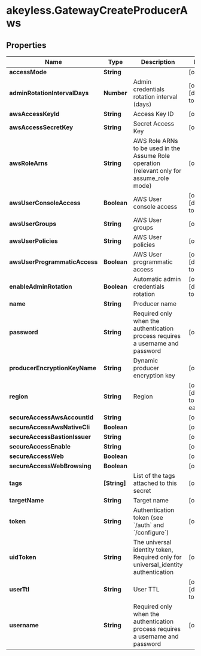 # akeyless.GatewayCreateProducerAws

## Properties

Name | Type | Description | Notes
------------ | ------------- | ------------- | -------------
**accessMode** | **String** |  | [optional] 
**adminRotationIntervalDays** | **Number** | Admin credentials rotation interval (days) | [optional] [default to 0]
**awsAccessKeyId** | **String** | Access Key ID | [optional] 
**awsAccessSecretKey** | **String** | Secret Access Key | [optional] 
**awsRoleArns** | **String** | AWS Role ARNs to be used in the Assume Role operation (relevant only for assume_role mode) | [optional] 
**awsUserConsoleAccess** | **Boolean** | AWS User console access | [optional] [default to false]
**awsUserGroups** | **String** | AWS User groups | [optional] 
**awsUserPolicies** | **String** | AWS User policies | [optional] 
**awsUserProgrammaticAccess** | **Boolean** | AWS User programmatic access | [optional] [default to true]
**enableAdminRotation** | **Boolean** | Automatic admin credentials rotation | [optional] [default to false]
**name** | **String** | Producer name | 
**password** | **String** | Required only when the authentication process requires a username and password | [optional] 
**producerEncryptionKeyName** | **String** | Dynamic producer encryption key | [optional] 
**region** | **String** | Region | [optional] [default to &#39;us-east-2&#39;]
**secureAccessAwsAccountId** | **String** |  | [optional] 
**secureAccessAwsNativeCli** | **Boolean** |  | [optional] 
**secureAccessBastionIssuer** | **String** |  | [optional] 
**secureAccessEnable** | **String** |  | [optional] 
**secureAccessWeb** | **Boolean** |  | [optional] 
**secureAccessWebBrowsing** | **Boolean** |  | [optional] 
**tags** | **[String]** | List of the tags attached to this secret | [optional] 
**targetName** | **String** | Target name | [optional] 
**token** | **String** | Authentication token (see &#x60;/auth&#x60; and &#x60;/configure&#x60;) | [optional] 
**uidToken** | **String** | The universal identity token, Required only for universal_identity authentication | [optional] 
**userTtl** | **String** | User TTL | [optional] [default to &#39;60m&#39;]
**username** | **String** | Required only when the authentication process requires a username and password | [optional] 


